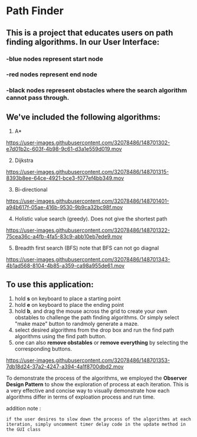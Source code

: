 # Path Finder
## This is a project that educates users on path finding algorithms. In our User Interface:
### -blue nodes represent start node
### -red nodes represent end node
### -black nodes represent obstacles where the search algorithm cannot pass through. 
## We've included the following algorithms: 
1. A* 

https://user-images.githubusercontent.com/32078486/148701302-e7d01b2c-603f-4b98-9c61-d3a1e559d019.mov


2. Dijkstra 

https://user-images.githubusercontent.com/32078486/148701315-8393b8ee-64ce-4921-bce3-f077ef4bb349.mov


3. Bi-directional



https://user-images.githubusercontent.com/32078486/148701401-a94b617f-05ae-416b-9530-9b9ca32bc98f.mov



4. Holistic value search (greedy). Does not give the shortest path 

https://user-images.githubusercontent.com/32078486/148701322-75cea36c-a4fb-4fa5-83c9-abb10eb7ede9.mov

5. Breadth first search (BFS) note that BFS can not go diagnal


https://user-images.githubusercontent.com/32078486/148701343-4b1ad568-8104-4b85-a359-ca98a955de61.mov


## To use this application:
1. hold **s** on keyboard to place a starting point 
2. hold **e** on keyboard to place the ending point 
3. hold **b**, and drag the mouse across the grid to create your own obstables to challenge the path finding algorithms. Or simply select "make maze" button to randmoly generate a maze. 
4. select desired algorithms from the drop box and run the find path algorithms using the find path button.
5. one can also **remove obstables** or **remove everything** by selecting the corresponding buttons.



https://user-images.githubusercontent.com/32078486/148701353-7db18d24-37a2-4247-a394-4a1f8700dbd2.mov



To demonstrate the process of the algorithms, we employed the **Observer Design Pattern** to show the exploration of process at each iteration. This is a very effective and concise way to visually demonstrate how each algorithms differ in terms of exploation process and run time. 

addition note :

    if the user desires to slow down the process of the algorithms at each iteration, simply uncomment timer delay code in the update method in the GUI class

    

